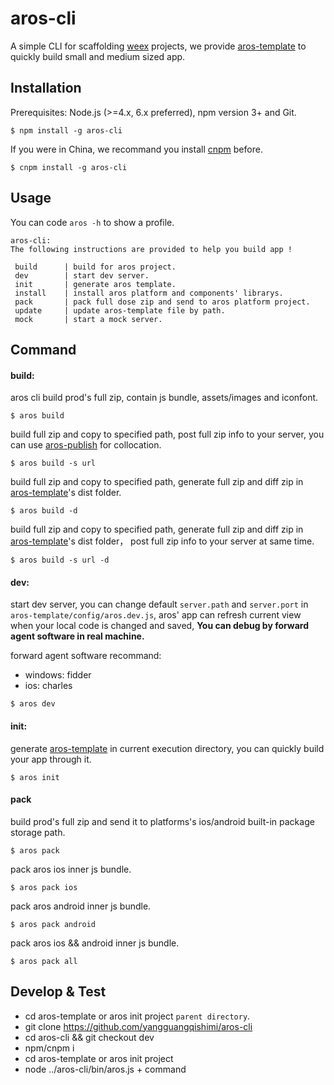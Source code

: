 # aros-cli
A simple CLI for scaffolding [weex](http://weex.apache.org/cn/) projects, we provide [aros-template](https://github.com/yangguangqishimi/aros-template) to quickly build small and medium sized app.

## Installation
Prerequisites: Node.js (>=4.x, 6.x preferred), npm version 3+ and Git.

```
$ npm install -g aros-cli
```

If you were in China, we recommand you install [cnpm](https://npm.taobao.org/) before.

```
$ cnpm install -g aros-cli
```

## Usage
You can code `aros -h` to show a profile.
```
aros-cli:
The following instructions are provided to help you build app !

 build      | build for aros project.
 dev        | start dev server.
 init       | generate aros template.
 install    | install aros platform and components' librarys.
 pack       | pack full dose zip and send to aros platform project.
 update     | update aros-template file by path.
 mock       | start a mock server.
```

## Command
#### **build**: 

aros cli build prod's full zip, contain js bundle, assets/images and iconfont. 
```
$ aros build
```
build full zip and copy to specified path, post full zip info to your server, you can use [aros-publish](https://github.com/yangguangqishimi/aros-publish) for collocation.
```
$ aros build -s url
```
build full zip and copy to specified path, generate full zip and diff zip in  [aros-template](https://github.com/yangguangqishimi/aros-template)'s dist folder.
```
$ aros build -d
```
build full zip and copy to specified path, generate full zip and diff zip in  [aros-template](https://github.com/yangguangqishimi/aros-template)'s dist folder， post full zip info to your server at same time.
```
$ aros build -s url -d
```
#### **dev**:

start dev server, you can change default `server.path` and `server.port` in `aros-template/config/aros.dev.js`, aros' app can refresh current view when your local code is changed and saved, **You can debug by forward agent software in real machine.**

forward agent software recommand:

* windows: fidder
* ios: charles

```
$ aros dev
```
#### **init**:

generate [aros-template](https://github.com/yangguangqishimi/aros-template) in current execution directory, you can quickly build your app through
 it.
```
$ aros init
```

#### **pack**
build prod's full zip and send it to platforms's ios/android built-in package storage path.
```
$ aros pack
```

pack aros ios inner js bundle.
```
$ aros pack ios
```
pack aros android inner js bundle.
```
$ aros pack android 
```
pack aros ios && android inner js bundle.
```
$ aros pack all
```

## Develop & Test

* cd aros-template or aros init project `parent directory`.
* git clone https://github.com/yangguangqishimi/aros-cli
* cd aros-cli && git checkout dev
* npm/cnpm i
* cd aros-template or aros init project
* node ../aros-cli/bin/aros.js + command
